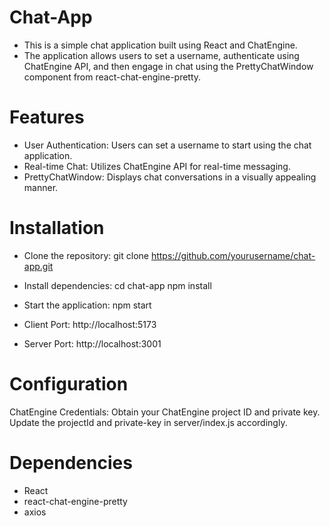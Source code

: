 # Chat-App

- This is a simple chat application built using React and ChatEngine.
- The application allows users to set a username, authenticate using ChatEngine API, and then engage in chat using the PrettyChatWindow component from react-chat-engine-pretty.

# Features

- User Authentication: Users can set a username to start using the chat application.
- Real-time Chat: Utilizes ChatEngine API for real-time messaging.
- PrettyChatWindow: Displays chat conversations in a visually appealing manner.

# Installation

- Clone the repository: git clone https://github.com/yourusername/chat-app.git
- Install dependencies:
  cd chat-app
  npm install
- Start the application:
  npm start

- Client Port: http://localhost:5173
- Server Port: http://localhost:3001

# Configuration

ChatEngine Credentials: Obtain your ChatEngine project ID and private key. Update the projectId and private-key in server/index.js accordingly.

# Dependencies

- React
- react-chat-engine-pretty
- axios

  

